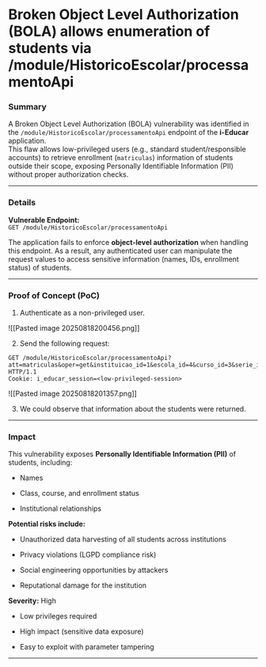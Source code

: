 # Broken Object Level Authorization (BOLA) allows enumeration of students via /module/HistoricoEscolar/processamentoApi

### Summary

A Broken Object Level Authorization (BOLA) vulnerability was identified in the `/module/HistoricoEscolar/processamentoApi` endpoint of the **i-Educar** application.  
This flaw allows low-privileged users (e.g., standard student/responsible accounts) to retrieve enrollment (`matriculas`) information of students outside their scope, exposing Personally Identifiable Information (PII) without proper authorization checks.

---

### Details

**Vulnerable Endpoint:**  
`GET /module/HistoricoEscolar/processamentoApi`

The application fails to enforce **object-level authorization** when handling this endpoint. As a result, any authenticated user can manipulate the request values to access sensitive information (names, IDs, enrollment status) of students.

---
### Proof of Concept (PoC)

1. Authenticate as a non-privileged user.

![[Pasted image 20250818200456.png]]

2. Send the following request:

```
GET /module/HistoricoEscolar/processamentoApi?att=matriculas&oper=get&instituicao_id=1&escola_id=4&curso_id=3&serie_id=5&turma_id=23&ano=2025&busca=S HTTP/1.1 
Cookie: i_educar_session=<low-privileged-session>
```

![[Pasted image 20250818201357.png]]

3. We could observe that information about the students were returned.

---

### Impact

This vulnerability exposes **Personally Identifiable Information (PII)** of students, including:

- Names
    
- Class, course, and enrollment status
    
- Institutional relationships
    

**Potential risks include:**

- Unauthorized data harvesting of all students across institutions
    
- Privacy violations (LGPD compliance risk)
    
- Social engineering opportunities by attackers
    
- Reputational damage for the institution
    

**Severity:** High

- Low privileges required
    
- High impact (sensitive data exposure)
    
- Easy to exploit with parameter tampering
    

---
